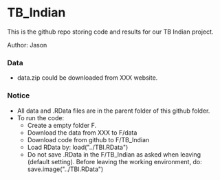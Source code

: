 # TB_Indian

This is the github repo storing code and results for our TB Indian project. 

Author:  Jason

### Data
* data.zip could be downloaded from XXX website. 

### Notice
* All data and .RData files are in the parent folder of this github folder. 
* To run the code: 
	* Create a empty folder F. 
	* Download the data from XXX to F/data
	* Download code from github to F/TB_Indian
	* Load RData by: load("../TBI.RData")
	* Do not save .RData in the F/TB_Indian as asked when leaving (default setting). Before leaving the working environment, do: save.image("../TBI.RData")